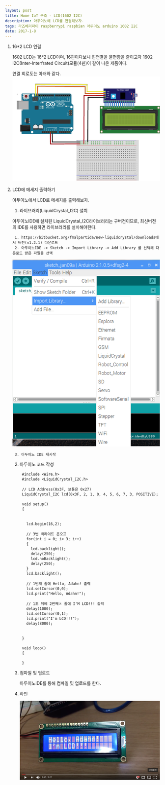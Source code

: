 ```yaml
--- 
layout: post
title: Home IoT 구축 - LCD(1602 I2C)
description: 아두이노에 LCD를 연결해보자.
tags: 라즈베리파이 raspberrypi raspbian 아두이노 arduino 1602 I2C
date: 2017-1-8
---
```



1. 16*2 LCD 연결

    1602 LCD는 16*2 LCD이며, 16핀이다보니 핀연결을 불편함을 줄이고자 1602 I2C(Inter-Interfrated Circuit)모듈(4핀)이 같이 나온 제품이다.

    연결 회로도는 아래와 같다.  
    ![](https://github.com/adahnlim/adahnlim.github.io/blob/master/images/arduino-12.png?raw=true)


2. LCD에 메세지 출력하기

    아두이노에서 LCD로 메세지를 출력해보자.

    1. 라이브러리(LiquidCrystal_I2C) 설치
    
      아두이노IDE에 설치된 LiquidCrystal_I2C라이브러리는 구버전이므로, 최신버전의 IDE를 사용하면 라이브러리를 설치해야한다.

        1. https://bitbucket.org/fmalpartida/new-liquidcrystal/downloads에서 버전(v1.2.1) 다운로드
        2. 아두이노IDE -> Sketch -> Import Library -> Add Library 를 선택해 다운로드 받은 파일을 선택

    ![](https://github.com/adahnlim/adahnlim.github.io/blob/master/images/arduino-13.png?raw=true)

        3. 아두이노 IDE 재시작

    2. 아두이노 코드 작성
    
            #include <Wire.h>
            #include <LiquidCrystal_I2C.h>

            // LCD Address(0x3F, 보통은 0x27)
            LiquidCrystal_I2C lcd(0x3F, 2, 1, 0, 4, 5, 6, 7, 3, POSITIVE);  

            void setup()
            {


              lcd.begin(16,2);

              // 3번 백라이트 온오프
              for(int i = 0; i< 3; i++)
              {
                lcd.backlight();
                delay(250);
                lcd.noBacklight();
                delay(250);
              }
              lcd.backlight();

              // 1번째 줄에 Hello, Adahn! 출력
              lcd.setCursor(0,0);
              lcd.print("Hello, Adahn!");

              // 1초 뒤에 2번째ㅈ 줄에 I'M LCD!!! 출력
              delay(1000);
              lcd.setCursor(0,1);
              lcd.print("I'm LCD!!!");
              delay(8000);


            }

            void loop()
            {

            }

    3. 컴파일 및 업로드
    
        아두이노IDE를 통해 컴파일 및 업로드를 한다.

    4. 확인

          [![](https://github.com/adahnlim/adahnlim.github.io/blob/master/images/arduino-14.png?raw=true)](https://www.youtube.com/watch?v=nfTcqlJBAHs
          )

        


